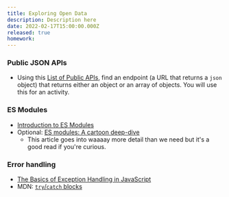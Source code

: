 ```yaml
---
title: Exploring Open Data
description: Description here
date: 2022-02-17T15:00:00.000Z
released: true
homework: 
---
```


<home-work :home-work="homework">

### Public JSON APIs
- Using this [List of Public APIs](https://github.com/public-apis/public-apis), find an endpoint (a URL that returns a `json` object) that returns either an object or an array of objects. You will use this for an activity.

### ES Modules
- [Introduction to ES Modules](https://flaviocopes.com/es-modules/)
- Optional: [ES modules: A cartoon deep-dive](https://hacks.mozilla.org/2018/03/es-modules-a-cartoon-deep-dive/)
    - This article goes into waaaay more detail than we need but it's a good read if you're curious.

### Error handling
- [The Basics of Exception Handling in JavaScript](https://www.section.io/engineering-education/exception-handling-in-javascript/)
- MDN: [`try`/`catch` blocks](https://developer.mozilla.org/en-US/docs/Web/JavaScript/Reference/Statements/try...catch)

</home-work>